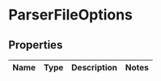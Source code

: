 # ParserFileOptions

## Properties
Name | Type | Description | Notes
------------ | ------------- | ------------- | -------------
